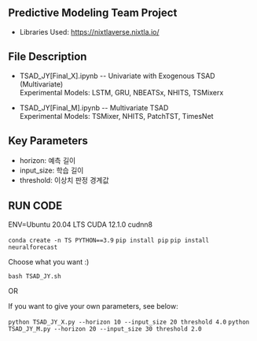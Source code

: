 ## Predictive Modeling Team Project
* Libraries Used: https://nixtlaverse.nixtla.io/

## File Description

* TSAD_JY[Final_X].ipynb -- Univariate with Exogenous TSAD (Multivariate)  
Experimental Models: LSTM, GRU, NBEATSx, NHITS, TSMixerx

* TSAD_JY[Final_M].ipynb -- Multivariate TSAD  
Experimental Models: TSMixer, NHITS, PatchTST, TimesNet

## Key Parameters    
* horizon: 예측 길이
* input_size: 학습 길이
* threshold: 이상치 판정 경계값

## RUN CODE
ENV=Ubuntu 20.04 LTS CUDA 12.1.0 cudnn8

`conda create -n TS PYTHON==3.9`
`pip install pip`
`pip install neuralforecast`

Choose what you want :)

`bash TSAD_JY.sh`

OR

If you want to give your own parameters, see below:

`python TSAD_JY_X.py --horizon 10 --input_size 20 threshold 4.0`
`python TSAD_JY_M.py --horizon 20 --input_size 30 threshold 2.0`
